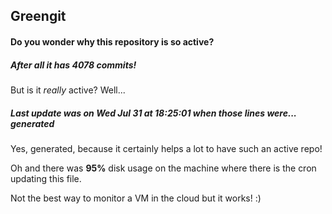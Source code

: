 ## Greengit

#### Do you wonder why this repository is so active?

##### After all it has 4078 commits!

But is it *really* active? Well...

##### Last update was on Wed Jul 31 at 18:25:01 when those lines were... generated

Yes, generated, because it certainly helps a lot to have such an active repo!

Oh and there was **95%** disk usage on the machine
where there is the cron updating this file.

Not the best way to monitor a VM in the cloud but it works! :)
